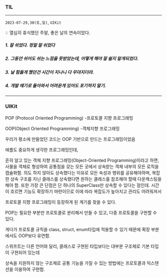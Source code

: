 ### TIL
---
`2023-07-29,30(토,일)`, `UIKit`

<aside>
💡 열심히 휴식했던 주말, 좋은 날의 연속이었다. 
</aside>

##### 1. 잘 쉬었다. 정말 잘 쉬었다
##### 2. 그동안 쉬어도 쉬는 느낌을 못받았는데, 어떻게 해야 잘 쉴지 알게되었다.
##### 3. 날 힘들게 했던건 시간이 지나니 다 무뎌지더라.
##### 4. 개발 얘기로 돌아와서 어려운게 있어도 포기하지 말기.

--- 

### UIKit

POP (Protocol Oriented Programming)
-프로토콜 지향 프로그래밍 

OOP(Object Oriented Programming)
-객체지향 프로그래밍 

우리가 평소에 만들었던 코드는 OOP 기반으로 만드는 프로그래밍이었음

애플도 중요하게 생각한 프로그래밍인데,

흔히 알고 있는 객체 지향 프로그래밍(Object-Oriented Programming)이라고 하면, 사물을 객체로 형성하여 공통점을 갖는 모든 곳에서 상속받는 객체 내부의 모든 로직을 캡슐화함. 의도 하지 않아도 상속했다는 이유로 모든 속성과 행위를 공유해야하며, 복잡한 상속 구조를 지닌 클래스를 상속했다면 원하는 클래스를 참조해야 할때 다운캐스팅을 해야 함. 또한 가장 큰 단점은 단 하나의 SuperClass만 상속할 수 있다는 점인데. 시간이 흐르면 기능도 확장하기 마련이므로 이에 따라 복잡도가 높아지고 관리도 어려워져서

프로토콜 지향 프로그래밍이 등장하게 된 계기를 찾을 수 있다.

POP는 필요한 부분만 프로토콜로 분리해서 만들 수 있고, 다중 프로토콜을 구현할 수 있다.

게다가 프로토콜 규칙을 class, struct, enum타입에 적용할 수 있기 때문에 확장 부분에서도 OOP보다 유연함.

스위프트는 다른 언어와 달리, 클래스로 구현된 타입보다는 대부분 구조체로 기본 타입이 구현되어 있는데

상속을 지원하지 않는 구조체로 공통 기능을 가질 수 있는 방법에는 프로토콜과 익스텐션을 이용하여 구현함.
